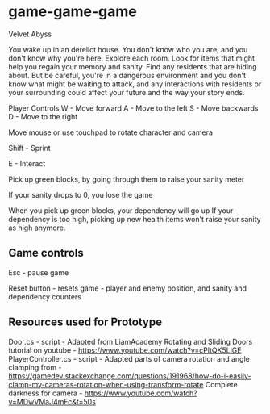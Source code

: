 # game-game-game
Velvet Abyss


You wake up in an derelict house. You don't know who you are, and you don't know why you're here. Explore each room. Look for items that might help you regain your memory and sanity. Find any residents that are hiding about. But be careful, you're in a dangerous environment and you don't know what might be waiting to attack, and any interactions with residents or your surrounding could affect your future and the way your story ends.

Player Controls
W - Move forward
A - Move to the left
S - Move backwards
D - Move to the right

Move mouse or use touchpad to rotate character and camera

Shift - Sprint

E - Interact

Pick up green blocks, by going through them to raise your sanity meter

If your sanity drops to 0, you lose the game

When you pick up green blocks, your dependency will go up
If your dependency is too high, picking up new health items won't raise your sanity as high anymore. 


Game controls
-------------
Esc - pause game

Reset button - resets game - player and enemy position, and sanity and dependency counters


Resources used for Prototype
----------------------------
Door.cs - script - Adapted from LiamAcademy Rotating and Sliding Doors tutorial on youtube - https://www.youtube.com/watch?v=cPltQK5LlGE 
PlayerController.cs - script - Adapted parts of camera rotation and angle clamping from - https://gamedev.stackexchange.com/questions/191968/how-do-i-easily-clamp-my-cameras-rotation-when-using-transform-rotate 
Complete darkness for camera - https://www.youtube.com/watch?v=MDwVMaJ4mFc&t=50s 

